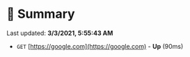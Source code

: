# 📖 Summary
Last updated: **3/3/2021, 5:55:43 AM**

- `GET` [https://google.com](https://google.com) - **Up** (90ms)

